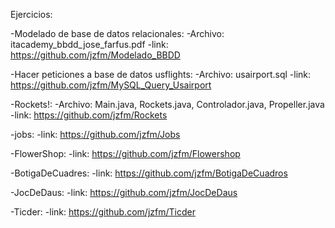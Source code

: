 Ejercicios:

-Modelado de base de datos relacionales: 
    -Archivo: itacademy_bbdd_jose_farfus.pdf
    -link: https://github.com/jzfm/Modelado_BBDD

-Hacer peticiones a base de datos usflights:
    -Archivo: usairport.sql
    -link: https://github.com/jzfm/MySQL_Query_Usairport

-Rockets!:
    -Archivo: Main.java, Rockets.java, Controlador.java, Propeller.java
    -link: https://github.com/jzfm/Rockets

-jobs:
    -link: https://github.com/jzfm/Jobs

-FlowerShop:
    -link: https://github.com/jzfm/Flowershop

-BotigaDeCuadres:
    -link: https://github.com/jzfm/BotigaDeCuadros

-JocDeDaus:
    -link: https://github.com/jzfm/JocDeDaus

-Ticder:
    -link: https://github.com/jzfm/Ticder